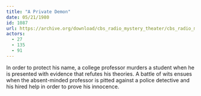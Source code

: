 ```yaml
---
title: "A Private Demon"
date: 05/21/1980
id: 1087
url: https://archive.org/download/cbs_radio_mystery_theater/cbs_radio_mystery_theater-1051-1100.zip/cbs_radio_mystery_theater-1051-1100%2Fcbsrmt_1087_a_private_demon.mp3
actors:
  - 27
  - 135
  - 91
---
```

In order to protect his name, a college professor murders a student when he is presented with evidence that refutes his theories. A battle of wits ensues when the absent-minded professor is pitted against a police detective and his hired help in order to prove his innocence.